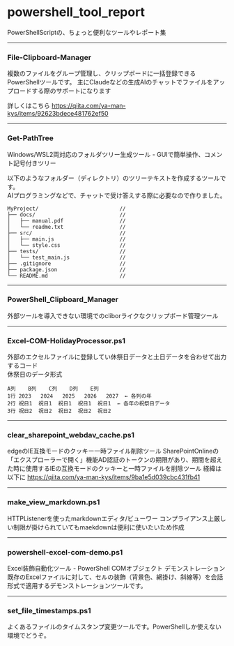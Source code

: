 
# powershell_tool_report
PowerShellScriptの、ちょっと便利なツールやレポート集  
<hr></hr>

### File-Clipboard-Manager

複数のファイルをグループ管理し、クリップボードに一括登録できるPowerShellツールです。
主にClaudeなどの生成AIのチャットでファイルをアップロードする際のサポートになります

詳しくはこちら
https://qiita.com/ya-man-kys/items/92623bdece481762ef50

<hr></hr>

### Get-PathTree
Windows/WSL2両対応のフォルダツリー生成ツール - GUIで簡単操作、コメント記号付きツリー

以下のようなフォルダー（ディレクトリ）のツリーテキストを作成するツールです。  
AIプログラミングなどで、チャットで受け答えする際に必要なので作りました。
```
MyProject/                          //
├── docs/                           //
│   ├── manual.pdf                  //
│   └── readme.txt                  //
├── src/                            //
│   ├── main.js                     //
│   └── style.css                   //
├── tests/                          //
│   └── test_main.js                //
├── .gitignore                      //
├── package.json                    //
└── README.md                       //
```
<hr></hr>

### PowerShell_Clipboard_Manager
外部ツールを導入できない環境でのcliborライクなクリップボード管理ツール
<hr></hr>

### Excel-COM-HolidayProcessor.ps1
外部のエクセルファイルに登録してい休祭日データと土日データを合わせて出力するコード  
休祭日のデータ形式
```
A列    B列    C列    D列    E列
1行 2023   2024   2025   2026   2027  ← 各列の年
2行 祝日1  祝日1  祝日1  祝日1  祝日1  ← 各年の祝祭日データ
3行 祝日2  祝日2  祝日2  祝日2  祝日2
```
<hr></hr>

### clear_sharepoint_webdav_cache.ps1
edgeのIE互換モードのクッキー一時ファイル削除ツール
SharePointOnlineの「エクスプローラーで開く」機能AD認証のトークンの期限があり、期間を超えた時に使用するIEの互換モードのクッキーと一時ファイルを削除ツール
経緯は以下に
https://qiita.com/ya-man-kys/items/9ba1e5d039cbc431fb41
<hr></hr>

### make_view_markdown.ps1
HTTPListenerを使ったmarkdownエディタ/ビューワー
コンプライアンス上厳しい制限が掛けられていてもmaekdownは便利に使いたいため作成
<hr></hr>

### powershell-excel-com-demo.ps1
Excel装飾自動化ツール - PowerShell COMオブジェクト デモンストレーション  
既存のExcelファイルに対して、セルの装飾（背景色、網掛け、斜線等）を会話形式で適用するデモンストレーションツールです。
<hr></hr>

### set_file_timestamps.ps1
よくあるファイルのタイムスタンプ変更ツールです。PowerShellしか使えない環境でどうぞ。
